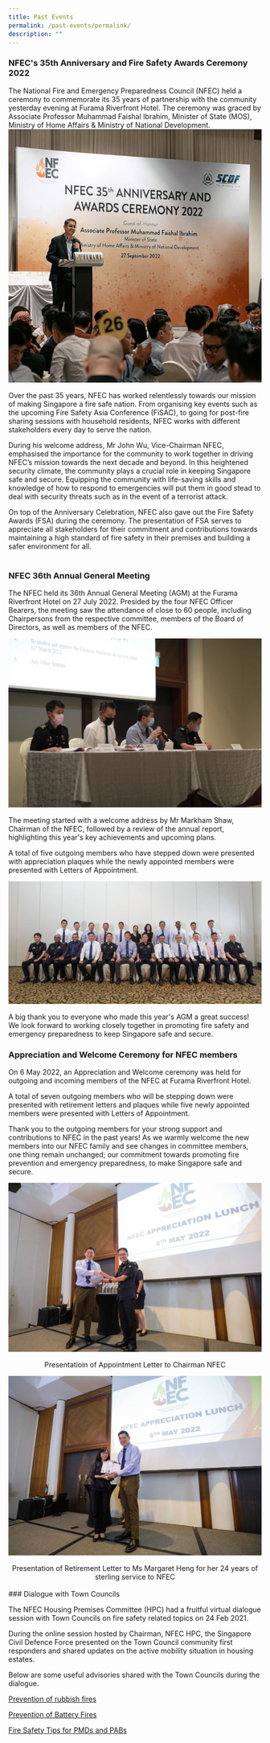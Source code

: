 ```yaml
---
title: Past Events
permalink: /past-events/permalink/
description: ""
---
```

### NFEC's 35th Anniversary and Fire Safety Awards Ceremony 2022

The National Fire and Emergency Preparedness Council (NFEC) held a ceremony to commemorate its 35 years of partnership with the community yesterday evening at Furama Riverfront Hotel. The ceremony was graced by Associate Professor Muhammad Faishal Ibrahim, Minister of State (MOS), Ministry of Home Affairs &amp; Ministry of National Development.
<br>
![](/images/nfec%20mos1.png)

Over the past 35 years, NFEC has worked relentlessly towards our mission of making Singapore a fire safe nation. From organising key events such as the upcoming Fire Safety Asia Conference (FiSAC), to going for post-fire sharing sessions with household residents, NFEC works with different stakeholders every day to serve the nation.

During his welcome address, Mr John Wu, Vice-Chairman NFEC, emphasised the importance for the community to work together in driving NFEC’s mission towards the next decade and beyond. In this heightened security climate, the community plays a crucial role in keeping Singapore safe and secure. Equipping the community with life-saving skills and knowledge of how to respond to emergencies will put them in good stead to deal with security threats such as in the event of a terrorist attack.

On top of the Anniversary Celebration, NFEC also gave out the Fire Safety Awards (FSA) during the ceremony. The presentation of FSA serves to appreciate all stakeholders for their commitment and contributions towards maintaining a high standard of fire safety in their premises and building a safer environment for all.
<br>
<br>
### NFEC 36th Annual General Meeting

The NFEC held its 36th Annual General Meeting (AGM) at the Furama Riverfront Hotel on 27 July 2022. Presided by the four NFEC Officer Bearers, the meeting saw the attendance of close to 60 people, including Chairpersons from the respective committee, members of the Board of Directors, as well as members of the NFEC.

![](/images/nfec%20meeting.png)

The meeting started with a welcome address by Mr Markham Shaw, Chairman of the NFEC, followed by a review of the annual report, highlighting this year's key achievements and upcoming plans.

A total of five outgoing members who have stepped down were presented with appreciation plaques while the newly appointed members were presented with Letters of Appointment.

![](/images/nfec%20committee.png)

A big thank you to everyone who made this year's AGM a great success! We look forward to working closely together in promoting fire safety and emergency preparedness to keep Singapore safe and secure.
<br>

### Appreciation and Welcome Ceremony for NFEC members

On 6 May 2022, an Appreciation and Welcome ceremony was held for outgoing and incoming members of the NFEC at Furama Riverfront Hotel.

A total of seven outgoing members who will be stepping down were presented with retirement letters and plaques while five newly appointed members were presented with Letters of Appointment.&nbsp;

Thank you to the outgoing members for your strong support and contributions to NFEC in the past years! As we warmly welcome the new members into our NFEC family and see changes in committee members, one thing remain unchanged; our commitment towards promoting fire prevention and emergency preparedness, to make Singapore safe and secure.

![](/images/appreciation%201.png)
<center>Presentatioin of Appointment Letter to Chairman NFEC</center>

![](/images/appreciation%202.png)
<center>Presentation of Retirement Letter to Ms Margaret Heng for her 24 years of sterling service to NFEC</center>
<br>
### Dialogue with Town Councils

The NFEC Housing Premises Committee (HPC) had a fruitful virtual dialogue session with Town Councils on fire safety related topics on 24 Feb 2021.

During the online session hosted by Chairman, NFEC HPC, the Singapore Civil Defence Force presented on the Town Council community first responders and shared updates on the active mobility situation in housing estates.

Below are some useful advisories shared with the Town Councils during the dialogue.

[Prevention of rubbish fires](https://www.scdf.gov.sg/docs/default-source/scdf-library/publications/publications/rubbish-fires-brochure.pdf)

[Prevention of Battery Fires](https://www.scdf.gov.sg/docs/default-source/scdf-library/publications/publications/lr8516f_elcl.pdf)

[Fire Safety Tips for PMDs and PABs](https://go.gov.sg/latest-pmd-pab-infographic)